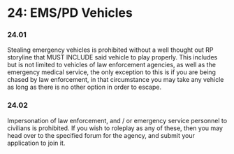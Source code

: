 # 24: EMS/PD Vehicles

### 24.01 <a href="#f7r0onqnkhyq" id="f7r0onqnkhyq"></a>

Stealing emergency vehicles is prohibited without a well thought out RP storyline that MUST INCLUDE said vehicle to play properly. This includes but is not limited to vehicles of law enforcement agencies, as well as the emergency medical service, the only exception to this is if you are being chased by law enforcement, in that circumstance you may take any vehicle as long as there is no other option in order to escape.

### 24.02 <a href="#id-74u2qpblo6ce" id="id-74u2qpblo6ce"></a>

Impersonation of law enforcement, and / or emergency service personnel to civilians is prohibited. If you wish to roleplay as any of these, then you may head over to the specified forum for the agency, and submit your application to join it.
